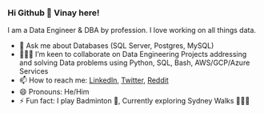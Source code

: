 ### Hi Github 👋 Vinay here! 

I am a Data Engineer & DBA by profession. I love working on all things data. 

- 💬 Ask me about Databases (SQL Server, Postgres, MySQL)
- 👨🏻‍💻 I’m keen to collaborate on Data Engineering Projects addressing and solving Data problems using Python, SQL, Bash, AWS/GCP/Azure Services
- 📫 How to reach me: [LinkedIn](https://www.linkedin.com/in/vinayskulkarni/), [Twitter](https://twitter.com/vincyf1), [Reddit](https://www.reddit.com/user/vincyf1)
- 😄 Pronouns: He/Him
- ⚡ Fun fact: I play Badminton 🏸, Currently exploring Sydney Walks 🚶🏻‍♂️

<!--
**vincyf1/vincyf1** is a ✨ _special_ ✨ repository because its `README.md` (this file) appears on your GitHub profile.

Here are some ideas to get you started:

- 🔭 I’m currently working on ...
- 🌱 I’m currently learning ...
- 👯 I’m looking to collaborate on ...
- 🤔 I’m looking for help with ...
- 💬 Ask me about ...
- 📫 How to reach me: ...
- 😄 Pronouns: ...
- ⚡ Fun fact: ...
-->
